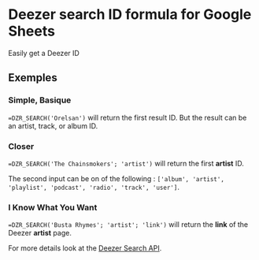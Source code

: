 # Deezer search ID formula for Google Sheets
Easily get a Deezer ID

## Exemples

### Simple, Basique

`=DZR_SEARCH('Orelsan')` will return the first result ID.
But the result can be an artist, track, or album ID.

### Closer
`=DZR_SEARCH('The Chainsmokers'; 'artist')` will return the first **artist** ID.

The second input can be on of the following : `['album', 'artist', 'playlist', 'podcast', 'radio', 'track', 'user']`.

### I Know What You Want
`=DZR_SEARCH('Busta Rhymes'; 'artist'; 'link')` will return the **link** of the Deezer **artist** page.

For more details look at the [Deezer Search API](https://developers.deezer.com/api/search).
